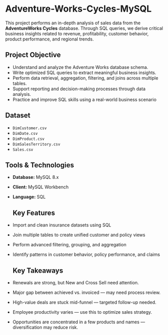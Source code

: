 # Adventure-Works-Cycles-MySQL

This project performs an in-depth analysis of sales data from the **AdventureWorks Cycles** database. Through SQL queries, we derive critical business insights related to revenue, 
profitability, customer behavior, product performance, and regional trends.

## Project Objective

- Understand and analyze the Adventure Works database schema.
- Write optimized SQL queries to extract meaningful business insights.
- Perform data retrieval, aggregation, filtering, and joins across multiple tables.
- Support reporting and decision-making processes through data analysis.
- Practice and improve SQL skills using a real-world business scenario

## Dataset

- `DimCustomer.csv`
- `DimDate.csv`
- `DimProduct.csv`
- `DimSalesTerritory.csv`
- `Sales.csv`

## Tools & Technologies

- **Database:** MySQL 8.x
- **Client:** MySQL Workbench 
- **Language:** SQL

  ## Key Features

- Import and clean insurance datasets using SQL
- Join multiple tables to create unified customer and policy views
- Perform advanced filtering, grouping, and aggregation
- Identify patterns in customer behavior, policy performance, and claims

   ## Key Takeaways

- Renewals are strong, but New and Cross Sell need attention.
- Major gap between achieved vs. invoiced — may need process review.
- High-value deals are stuck mid-funnel — targeted follow-up needed.
- Employee productivity varies — use this to optimize sales strategy.
- Opportunities are concentrated in a few products and names — diversification may reduce risk.
